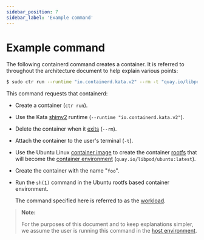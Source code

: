 ```yaml
---
sidebar_position: 7
sidebar_label: 'Example command'
---
```

# Example command

The following containerd command creates a container. It is referred
to throughout the architecture document to help explain various points:

```bash
$ sudo ctr run --runtime "io.containerd.kata.v2" --rm -t "quay.io/libpod/ubuntu:latest" foo sh
```

This command requests that containerd:

- Create a container (`ctr run`).
- Use the Kata [shimv2](README.md#shim-v2-architecture) runtime (`--runtime "io.containerd.kata.v2"`).
- Delete the container when it [exits](README.md#workload-exit) (`--rm`).
- Attach the container to the user's terminal (`-t`).
- Use the Ubuntu Linux [container image](background.md#container-image)
  to create the container [rootfs](background.md#root-filesystem) that will become
  the [container environment](README.md#environments)
  (`quay.io/libpod/ubuntu:latest`).
- Create the container with the name "`foo`".
- Run the `sh(1)` command in the Ubuntu rootfs based container
  environment.

  The command specified here is referred to as the [workload](README.md#workload).

> **Note:**
>
> For the purposes of this document and to keep explanations
> simpler, we assume the user is running this command in the
> [host environment](README.md#environments).
